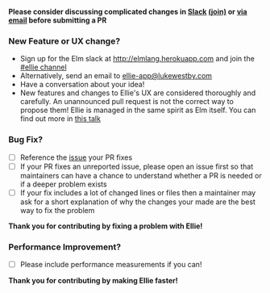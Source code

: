 **Please consider discussing complicated changes in [Slack](https://elmlang.slack.com/#ellie) [(join)](http://elmlang.herokuapp.com) or [via email](mailto:ellie-app@lukewestby.com) before submitting a PR**

### New Feature or UX change?

- Sign up for the Elm slack at http://elmlang.herokuapp.com and join the [#ellie channel](https://elmlang.slack.com/#ellie)
- Alternatively, send an email to ellie-app@lukewestby.com
- Have a conversation about your idea!
- New features and changes to Ellie's UX are considered thoroughly and carefully. An unannounced pull request is not the correct way to propose them! Ellie is managed in the same spirit as Elm itself. You can find out more in [this talk](https://www.youtube.com/watch?v=DSjbTC-hvqQ)


### Bug Fix?

- [ ] Reference the [issue](https://github.com/lukewestby/ellie/issues) your PR fixes
- [ ] If your PR fixes an unreported issue, please open an issue first so that maintainers can have a chance to understand whether a PR is needed or if a deeper problem exists
- [ ] If your fix includes a lot of changed lines or files then a maintainer may ask for a short explanation of why the changes your made are the best way to fix the problem

**Thank you for contributing by fixing a problem with Ellie!**


### Performance Improvement?

 - [ ] Please include performance measurements if you can!

**Thank you for contributing by making Ellie faster!**
